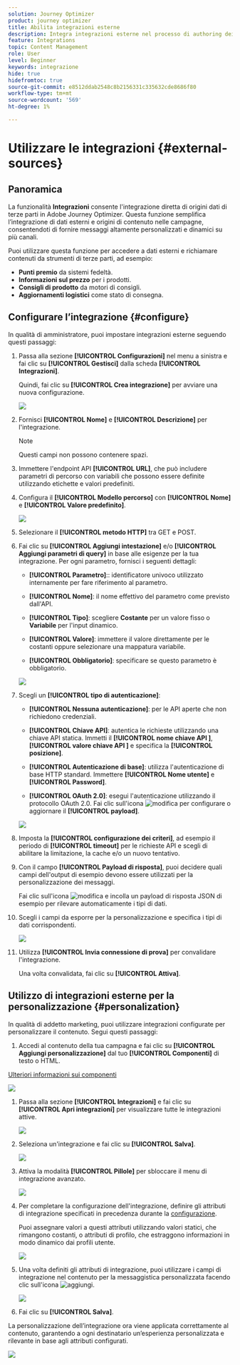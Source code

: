 ```yaml
---
solution: Journey Optimizer
product: journey optimizer
title: Abilita integrazioni esterne
description: Integra integrazioni esterne nel processo di authoring dei canali per arricchire i contenuti con informazioni personalizzate e dinamiche
feature: Integrations
topic: Content Management
role: User
level: Beginner
keywords: integrazione
hide: true
hidefromtoc: true
source-git-commit: e8512ddab2548c8b2156331c335632cde8686f80
workflow-type: tm+mt
source-wordcount: '569'
ht-degree: 1%

---
```


# Utilizzare le integrazioni {#external-sources}

## Panoramica

La funzionalità **Integrazioni** consente l&#39;integrazione diretta di origini dati di terze parti in Adobe Journey Optimizer. Questa funzione semplifica l’integrazione di dati esterni e origini di contenuto nelle campagne, consentendoti di fornire messaggi altamente personalizzati e dinamici su più canali.

Puoi utilizzare questa funzione per accedere a dati esterni e richiamare contenuti da strumenti di terze parti, ad esempio:

* **Punti premio** da sistemi fedeltà.
* **Informazioni sul prezzo** per i prodotti.
* **Consigli di prodotto** da motori di consigli.
* **Aggiornamenti logistici** come stato di consegna.

## Configurare l’integrazione {#configure}

In qualità di amministratore, puoi impostare integrazioni esterne seguendo questi passaggi:

1. Passa alla sezione **[!UICONTROL Configurazioni]** nel menu a sinistra e fai clic su **[!UICONTROL Gestisci]** dalla scheda **[!UICONTROL Integrazioni]**.

   Quindi, fai clic su **[!UICONTROL Crea integrazione]** per avviare una nuova configurazione.

   ![](assets/external-integration-config-1.png)

1. Fornisci **[!UICONTROL Nome]** e **[!UICONTROL Descrizione]** per l&#39;integrazione.

   >[!NOTE]
   >
   >Questi campi non possono contenere spazi.

1. Immettere l&#39;endpoint API **[!UICONTROL URL]**, che può includere parametri di percorso con variabili che possono essere definite utilizzando etichette e valori predefiniti.

1. Configura il **[!UICONTROL Modello percorso]** con **[!UICONTROL Nome]** e **[!UICONTROL Valore predefinito]**.

   ![](assets/external-integration-config-2.png)

1. Selezionare il **[!UICONTROL metodo HTTP]** tra GET e POST.

1. Fai clic su **[!UICONTROL Aggiungi intestazione]** e/o **[!UICONTROL Aggiungi parametri di query]** in base alle esigenze per la tua integrazione. Per ogni parametro, fornisci i seguenti dettagli:

   * **[!UICONTROL Parametro]**:: identificatore univoco utilizzato internamente per fare riferimento al parametro.

   * **[!UICONTROL Nome]**: il nome effettivo del parametro come previsto dall&#39;API.

   * **[!UICONTROL Tipo]**: scegliere **Costante** per un valore fisso o **Variabile** per l&#39;input dinamico.

   * **[!UICONTROL Valore]**: immettere il valore direttamente per le costanti oppure selezionare una mappatura variabile.

   * **[!UICONTROL Obbligatorio]**: specificare se questo parametro è obbligatorio.

   ![](assets/external-integration-config-3.png)

1. Scegli un **[!UICONTROL tipo di autenticazione]**:

   * **[!UICONTROL Nessuna autenticazione]**: per le API aperte che non richiedono credenziali.

   * **[!UICONTROL Chiave API]**: autentica le richieste utilizzando una chiave API statica. Immetti il **[!UICONTROL nome chiave API &#x200B;]**, **[!UICONTROL valore chiave API &#x200B;]** e specifica la **[!UICONTROL posizione]**.

   * **[!UICONTROL Autenticazione di base]**: utilizza l&#39;autenticazione di base HTTP standard. Immettere **[!UICONTROL Nome utente]** e **[!UICONTROL Password]**.

   * **[!UICONTROL OAuth 2.0]**: esegui l&#39;autenticazione utilizzando il protocollo OAuth 2.0. Fai clic sull&#39;icona ![modifica](assets/do-not-localize/Smock_Edit_18_N.svg) per configurare o aggiornare il **[!UICONTROL payload]**.

   ![](assets/external-integration-config-4.png)

1. Imposta la **[!UICONTROL configurazione dei criteri]**, ad esempio il periodo di **[!UICONTROL timeout]** per le richieste API e scegli di abilitare la limitazione, la cache e/o un nuovo tentativo.

1. Con il campo **[!UICONTROL Payload di risposta]**, puoi decidere quali campi dell&#39;output di esempio devono essere utilizzati per la personalizzazione dei messaggi.

   Fai clic sull&#39;icona ![modifica](assets/do-not-localize/Smock_Edit_18_N.svg) e incolla un payload di risposta JSON di esempio per rilevare automaticamente i tipi di dati.

1. Scegli i campi da esporre per la personalizzazione e specifica i tipi di dati corrispondenti.

   ![](assets/external-integration-config-5.png)

1. Utilizza **[!UICONTROL Invia connessione di prova]** per convalidare l&#39;integrazione.

   Una volta convalidata, fai clic su **[!UICONTROL Attiva]**.

## Utilizzo di integrazioni esterne per la personalizzazione {#personalization}

In qualità di addetto marketing, puoi utilizzare integrazioni configurate per personalizzare il contenuto. Segui questi passaggi:

1. Accedi al contenuto della tua campagna e fai clic su **[!UICONTROL Aggiungi personalizzazione]** dal tuo **[!UICONTROL Componenti]** di testo o HTML.

[Ulteriori informazioni sui componenti](../email/content-components.md)

   ![](assets/external-integration-content-1.png)

1. Passa alla sezione **[!UICONTROL Integrazioni]** e fai clic su **[!UICONTROL Apri integrazioni]** per visualizzare tutte le integrazioni attive.

   ![](assets/external-integration-content-2.png)

1. Seleziona un&#39;integrazione e fai clic su **[!UICONTROL Salva]**.

   ![](assets/external-integration-content-3.png)

1. Attiva la modalità **[!UICONTROL Pillole]** per sbloccare il menu di integrazione avanzato.

   ![](assets/external-integration-content-4.png)

1. Per completare la configurazione dell&#39;integrazione, definire gli attributi di integrazione specificati in precedenza durante la [configurazione](#configure).

   Puoi assegnare valori a questi attributi utilizzando valori statici, che rimangono costanti, o attributi di profilo, che estraggono informazioni in modo dinamico dai profili utente.

   ![](assets/external-integration-content-5.png)

1. Una volta definiti gli attributi di integrazione, puoi utilizzare i campi di integrazione nel contenuto per la messaggistica personalizzata facendo clic sull&#39;icona ![aggiungi](assets/do-not-localize/Smock_Add_18_N.svg).

   ![](assets/external-integration-content-6.png)

1. Fai clic su **[!UICONTROL Salva]**.

La personalizzazione dell’integrazione ora viene applicata correttamente al contenuto, garantendo a ogni destinatario un’esperienza personalizzata e rilevante in base agli attributi configurati.

![](assets/external-integration-content-7.png)




